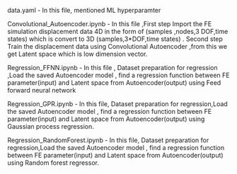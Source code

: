 data.yaml   -  In this file, mentioned ML hyperparamter 

Convolutional_Autoencoder.ipynb  -  In this file ,First step Import the FE simulation displacement data 4D in the form of  (samples ,nodes,3 DOF,time states) which is convert to 3D  (samples,3*DOF,time states)  . Second step Train the displacement data using Convolutional Autoencoder ,from this we get Latent space which is low dimension vector.


Regression_FFNN.ipynb   - In this file , Dataset preparation for regression ,Load the saved Autoencoder model , find a regression function between FE parameter(input) and Latent space from Autoencoder(output) using Feed forward neural network


Regression_GPR.ipynb   - In this file, Dataset preparation for regression,Load the saved Autoencoder model , find a regression function between FE parameter(input) and Latent space from Autoencoder(output) using Gaussian process regression.


Regression_RandomForest.ipynb - In this file, Dataset preparation for regression,Load the saved Autoencoder model , find a regression function between FE parameter(input) and Latent space from Autoencoder(output) using Random forest regressor.
